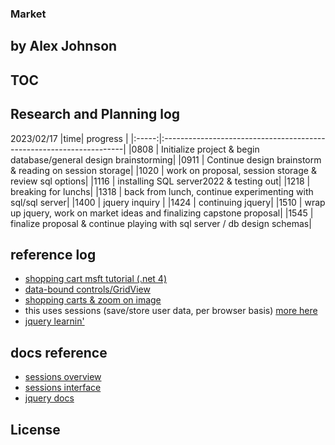 ### Market
## by Alex Johnson

## TOC

## Research and Planning log
  2023/02/17
  |time| progress |
  |:-----:|:--------------------------------------------------------------------|
  |0808 | Initialize project & begin database/general design brainstorming|
  |0911 | Continue design brainstorm & reading on session storage|
  |1020 | work on proposal, session storage & review sql options|
  |1116 | installing SQL server2022 & testing out|
  |1218 | breaking for lunchs|
  |1318 | back from lunch, continue experimenting with sql/sql server|
  |1400 | jquery inquiry |
  |1424 | continuing jquery|
  |1510 | wrap up jquery, work on market ideas and finalizing capstone proposal|
  |1545 | finalize proposal & continue playing with sql server / db design schemas|

## reference log
  * [shopping cart msft tutorial (.net 4)](https://learn.microsoft.com/en-us/aspnet/web-forms/overview/getting-started/getting-started-with-aspnet-45-web-forms/shopping-cart)
  * [data-bound controls/GridView](https://learn.microsoft.com/en-us/previous-versions/aspnet/ms228214(v=vs.100))
  * [shopping carts & zoom on image](https://www.c-sharpcorner.com/article/creating-shopping-cart-application-from-scratch-in-mvc-part2/)
  * this uses sessions (save/store user data, per browser basis) [more here](https://www.tutorialspoint.com/how-to-enable-session-in-chash-asp-net-core)
  * [jquery learnin'](https://www.youtube.com/watch?v=QhQ4m5g2fhA)

## docs reference
  * [sessions overview](https://learn.microsoft.com/en-us/aspnet/core/fundamentals/app-state?view=aspnetcore-7.0)
  * [sessions interface](https://learn.microsoft.com/en-us/dotnet/api/microsoft.aspnetcore.http.isession?view=aspnetcore-7.0)
  * [jquery docs](https://api.jquery.com/)

## License